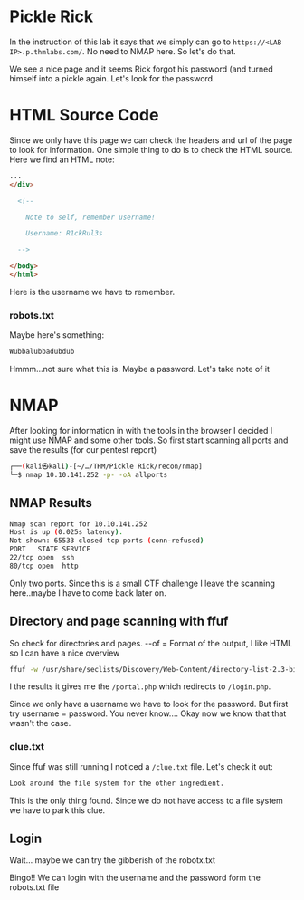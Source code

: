 # Pickle Rick
In the instruction of this lab it says that we simply can go to `https://<LAB IP>.p.thmlabs.com/`. No need to NMAP here.
So let's do that.

We see a nice page and it seems Rick forgot his password (and turned himself into a pickle again. Let's look for the password.

# HTML Source Code
Since we only have this page we can check the headers and url of the page to look for information. One simple thing to do is to check the HTML source.
Here we find an HTML note:

```html
...
</div>

  <!--

    Note to self, remember username!

    Username: R1ckRul3s

  -->

</body>
</html>
```

Here is the username we have to remember.

### robots.txt
Maybe here's something:
```html
Wubbalubbadubdub
```
Hmmm...not sure what this is. Maybe a password. Let's take note of it

# NMAP
After looking for information in with the tools in the browser I decided I might use NMAP and some other tools. So first start scanning all ports and
save the results (for our pentest report)
```sh
┌──(kali㉿kali)-[~/…/THM/Pickle Rick/recon/nmap]
└─$ nmap 10.10.141.252 -p- -oA allports
```
## NMAP Results
```sh
Nmap scan report for 10.10.141.252
Host is up (0.025s latency).
Not shown: 65533 closed tcp ports (conn-refused)
PORT   STATE SERVICE
22/tcp open  ssh
80/tcp open  http
```

Only two ports. Since this is a small CTF challenge I leave the scanning here..maybe I have to come back later on.

## Directory and page scanning with ffuf
So check for directories and pages.
--of = Format of the output, I like HTML so I can have a nice overview
```sh
ffuf -w /usr/share/seclists/Discovery/Web-Content/directory-list-2.3-big.txt -u http://10.10.141.252/FUZZ -of html -o dirs80.html     -e .txt,.php,.html -v
```

I the results it gives me the `/portal.php` which redirects to `/login.php`. 

Since we only have a username we have to look for the password. But first try username = password. You never know....
Okay now we know that that wasn't the case.

### clue.txt
Since ffuf was still running I noticed a `/clue.txt` file. Let's check it out:
```html
Look around the file system for the other ingredient.
```
This is the only thing found. Since we do not have access to a file system we have to park this clue.

## Login
Wait... maybe we can try the gibberish of the robotx.txt

Bingo!! We can login with the username and the password form the robots.txt file

